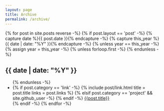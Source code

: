 ```yaml
---
layout: page
title: Archive
permalink: /archive/
---
```

<div class="archives" itemscope itemtype="http://schema.org/Blog">
{% for post in site.posts reverse -%}
{% if post.layout == 'post' -%}
{% capture date %}{{ post.date }}{% endcapture -%}
{% capture this_year %}{{ date | date: "%Y" }}{% endcapture -%}
{% unless year == this_year -%}
{% assign year = this_year -%}
{% unless forloop.first -%}
</ul>
{% endunless -%}
<h2 class="year">{{ date | date: "%Y" }}</h2>
<ul>
{% endunless -%}
<li>
{% if post.category == 'link' -%}
{% include post/link.html title = post.title links = post.links %}
{% elsif post.category == 'project' && site.github_user -%}
<a href="https://github.com/{{ site.github_user }}/{{ post.title }}" class="github-project-link"></a>
{% endif -%}
<a href="{{ site.baseurl }}{{ post.url }}">{{post.title}}</a>
</li>
{% endif -%}
{% endfor -%}
  </ul>
</div>
